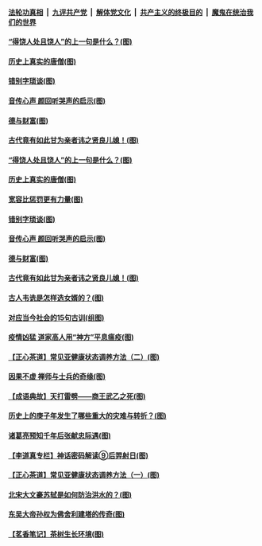 ####  [法轮功真相](../../../../basic/blob/master/README.md?t=07030002) &nbsp;|&nbsp; [九评共产党](../../../../9ping.md/blob/master/README.md?t=07030002) &nbsp;|&nbsp; [解体党文化](../../../../jtdwh.md/blob/master/README.md?t=07030002)  &nbsp;|&nbsp; [共产主义的终极目的](../../../../gczydzjmd.md/blob/master/README.md?t=07030002) &nbsp;|&nbsp; [魔鬼在统治我们的世界](../../../../mgztzwmdsj.md/blob/master/README.md?t=07030002) 

#### [“得饶人处且饶人”的上一句是什么？(图)](../pages/p7/938333.md?t=07030002) 

#### [历史上真实的唐僧(图)](../pages/p7/938101.md?t=07030002) 

#### [错别字琐谈(图)](../pages/p7/938316.md?t=07030002) 

#### [音传心声 颜回听哭声的启示(图)](../pages/p7/938099.md?t=07030002) 

#### [德与财富(图)](../pages/p7/938218.md?t=07030002) 

#### [古代竟有如此甘为亲者讳之贤良儿媳！(图)](../pages/p7/938117.md?t=07030002) 

#### [“得饶人处且饶人”的上一句是什么？(图)](../pages/p7/938333.md?t=07030002) 

#### [历史上真实的唐僧(图)](../pages/p7/938101.md?t=07030002) 

#### [宽容比惩罚更有力量(图)](../pages/p7/938280.md?t=07030002) 

#### [错别字琐谈(图)](../pages/p7/938316.md?t=07030002) 

#### [音传心声 颜回听哭声的启示(图)](../pages/p7/938099.md?t=07030002) 

#### [德与财富(图)](../pages/p7/938218.md?t=07030002) 

#### [古代竟有如此甘为亲者讳之贤良儿媳！(图)](../pages/p7/938117.md?t=07030002) 

#### [古人韦诜是怎样选女婿的？(图)](../pages/p7/938100.md?t=07030002) 

#### [对应当今社会的15句古训(组图)](../pages/p7/938097.md?t=07030002) 

#### [疫情凶猛 道家高人用“神方”平息瘟疫(图)](../pages/p7/938004.md?t=07030002) 

#### [【正心茶道】常见亚健康状态调养方法（二）(图)](../pages/p7/937559.md?t=07030002) 

#### [因果不虚 禅师与士兵的奇缘(图)](../pages/p7/938092.md?t=07030002) 

#### [【成语典故】天打雷劈——商王武乙之死(图)](../pages/p7/937782.md?t=07030002) 

#### [历史上的庚子年发生了哪些重大的灾难与转折？(图)](../pages/p7/937991.md?t=07030002) 

#### [诸葛亮预知千年后张献忠际遇(图)](../pages/p7/937564.md?t=07030002) 

#### [【李道真专栏】神话密码解读⑨后羿射日(图)](../pages/p7/937560.md?t=07030002) 

#### [【正心茶道】常见亚健康状态调养方法（一）(图)](../pages/p7/937556.md?t=07030002) 

#### [北宋大文豪苏轼是如何防治洪水的？(图)](../pages/p7/937874.md?t=07030002) 

#### [东吴大帝孙权为佛舍利建塔的传奇(图)](../pages/p7/937764.md?t=07030002) 

#### [【茗香笔记】茶树生长环境(图)](../pages/p7/937562.md?t=07030002) 

